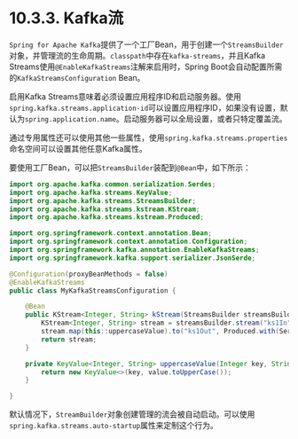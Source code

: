 # 10.3.3. Kafka流

`Spring for Apache Kafka`提供了一个工厂Bean，用于创建一个`StreamsBuilder`对象，并管理流的生命周期。`classpath`中存在`kafka-streams`，并且Kafka Streams使用`@EnableKafkaStreams`注解来启用时，Spring Boot会自动配置所需的`KafkaStreamsConfiguration` Bean。

启用Kafka Streams意味着必须设置应用程序ID和启动服务器。使用`spring.kafka.streams.application-id`可以设置应用程序ID，如果没有设置，默认为`spring.application.name`。启动服务器可以全局设置，或者只特定覆盖流。

通过专用属性还可以使用其他一些属性，使用`spring.kafka.streams.properties`命名空间可以设置其他任意Kafka属性。

要使用工厂Bean，可以把`StreamsBuilder`装配到`@Bean`中，如下所示：

```java
import org.apache.kafka.common.serialization.Serdes;
import org.apache.kafka.streams.KeyValue;
import org.apache.kafka.streams.StreamsBuilder;
import org.apache.kafka.streams.kstream.KStream;
import org.apache.kafka.streams.kstream.Produced;

import org.springframework.context.annotation.Bean;
import org.springframework.context.annotation.Configuration;
import org.springframework.kafka.annotation.EnableKafkaStreams;
import org.springframework.kafka.support.serializer.JsonSerde;

@Configuration(proxyBeanMethods = false)
@EnableKafkaStreams
public class MyKafkaStreamsConfiguration {

    @Bean
    public KStream<Integer, String> kStream(StreamsBuilder streamsBuilder) {
        KStream<Integer, String> stream = streamsBuilder.stream("ks1In");
        stream.map(this::uppercaseValue).to("ks1Out", Produced.with(Serdes.Integer(), new JsonSerde<>()));
        return stream;
    }

    private KeyValue<Integer, String> uppercaseValue(Integer key, String value) {
        return new KeyValue<>(key, value.toUpperCase());
    }

}
```

默认情况下，`StreamBuilder`对象创建管理的流会被自动启动。可以使用`spring.kafka.streams.auto-startup`属性来定制这个行为。
